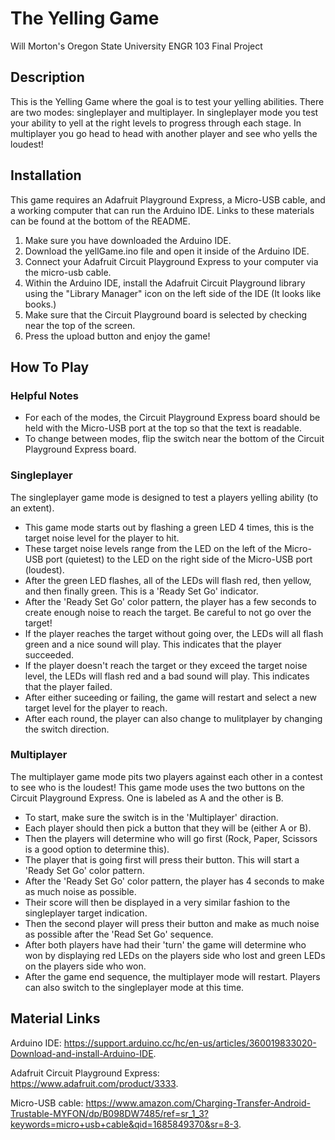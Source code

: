 # The Yelling Game
Will Morton's Oregon State University ENGR 103 Final Project

## Description

This is the Yelling Game where the goal is to test your yelling abilities. There are two modes: singleplayer and multiplayer. In singleplayer mode you test your ability to yell at the right levels to progress through each stage. In multiplayer you go head to head with another player and see who yells the loudest!

## Installation

This game requires an Adafruit Playground Express, a Micro-USB cable, and a working computer that can run the Arduino IDE. Links to these materials can be found at the bottom of the README. 

1. Make sure you have downloaded the Arduino IDE. 
2. Download the yellGame.ino file and open it inside of the Arduino IDE. 
3. Connect your Adafruit Circuit Playground Express to your computer via the micro-usb cable.
4. Within the Arduino IDE, install the Adafruit Circuit Playground library using the "Library Manager" icon on the left side of the IDE (It looks like books.)
5. Make sure that the Circuit Playground board is selected by checking near the top of the screen. 
6. Press the upload button and enjoy the game!

## How To Play

### Helpful Notes

- For each of the modes, the Circuit Playground Express board should be held with the Micro-USB port at the top so that the text is readable.
- To change between modes, flip the switch near the bottom of the Circuit Playground Express board. 

### Singleplayer

The singleplayer game mode is designed to test a players yelling ability (to an extent). 
- This game mode starts out by flashing a green LED 4 times, this is the target noise level for the player to hit. 
- These target noise levels range from the LED on the left of the Micro-USB port (quietest) to the LED on the right side of the Micro-USB port (loudest). 
- After the green LED flashes, all of the LEDs will flash red, then yellow, and then finally green. This is a 'Ready Set Go' indicator. 
- After the 'Ready Set Go' color pattern, the player has a few seconds to create enough noise to reach the target. Be careful to not go over the target!
- If the player reaches the target without going over, the LEDs will all flash green and a nice sound will play. This indicates that the player succeeded. 
- If the player doesn't reach the target or they exceed the target noise level, the LEDs will flash red and a bad sound will play. This indicates that the player failed. 
- After either suceeding or failing, the game will restart and select a new target level for the player to reach.
- After each round, the player can also change to mulitplayer by changing the switch direction. 

### Multiplayer

The multiplayer game mode pits two players against each other in a contest to see who is the loudest!
This game mode uses the two buttons on the Circuit Playground Express. One is labeled as A and the other is B.
- To start, make sure the switch is in the 'Multiplayer' diraction. 
- Each player should then pick a button that they will be (either A or B). 
- Then the players will determine who will go first (Rock, Paper, Scissors is a good option to determine this). 
- The player that is going first will press their button. This will start a 'Ready Set Go' color pattern. 
- After the 'Ready Set Go' color pattern, the player has 4 seconds to make as much noise as possible. 
- Their score will then be displayed in a very similar fashion to the singleplayer target indication. 
- Then the second player will press their button and make as much noise as possible after the 'Read Set Go' sequence. 
- After both players have had their 'turn' the game will determine who won by displaying red LEDs on the players side who lost and green LEDs on the players side who won. 
- After the game end sequence, the multiplayer mode will restart. Players can also switch to the singleplayer mode at this time.

## Material Links

Arduino IDE: https://support.arduino.cc/hc/en-us/articles/360019833020-Download-and-install-Arduino-IDE.

Adafruit Circuit Playground Express: https://www.adafruit.com/product/3333.

Micro-USB cable: https://www.amazon.com/Charging-Transfer-Android-Trustable-MYFON/dp/B098DW7485/ref=sr_1_3?keywords=micro+usb+cable&qid=1685849370&sr=8-3.

